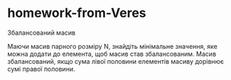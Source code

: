 # homework-from-Veres
Збалансований масив

Маючи масив парного розміру N, знайдіть мінімальне значення, яке можна додати до елемента, щоб масив став збалансованим. Масив збалансований, якщо сума лівої половини елементів масиву дорівнює сумі правої половини.
